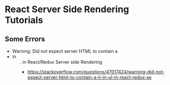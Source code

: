 # React Server Side Rendering Tutorials

## Some Errors

- Warning: Did not expect server HTML to contain a <li> in <ul>. in React/Redux Server side Rendering
    - https://stackoverflow.com/questions/47017424/warning-did-not-expect-server-html-to-contain-a-li-in-ul-in-react-redux-se